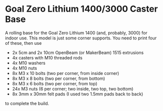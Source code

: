 # Goal Zero Lithium 1400/3000 Caster Base
A rolling base for the Goal Zero Lithium 1400 (and, probably, 3000)
for indoor use.  This model is just some corner supports.
You need to print four of these, then use 

- 2x 5cm and 2x 10cm OpenBeam (or MakerBeam) 1515 extrusions
- 4x casters with M10 threaded rods
- 4x M10 washers
- 4x M10 nuts
- 8x M3 x 10 bolts (two per corner, from inside corner)
- 8x M3 x 8 bolts (two per corner, from bottom)
- 8x M3 x 6 bolts (two per corner, from top)
- 24x M3 nuts (6 per corner; two inside, two top, two bottom)
- 8x 3mm x 30mm felt pads (I used two 1.5mm pads back to back)

to complete the build.

